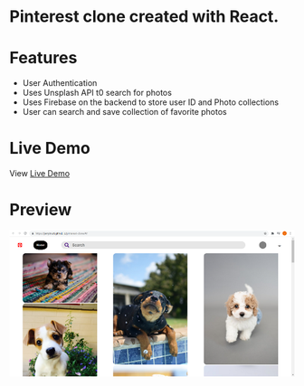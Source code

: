 # Pinterest clone created with React.

# Features
- User Authentication
- Uses Unsplash API t0 search for photos
- Uses Firebase on the backend to store user ID and Photo collections
- User can search and save collection of favorite photos
# Live Demo
View [Live Demo](https://jerrytnutt.github.io/pinterest-clone/#/)

# Preview
<img src='./public/pinsave.png'><img>

